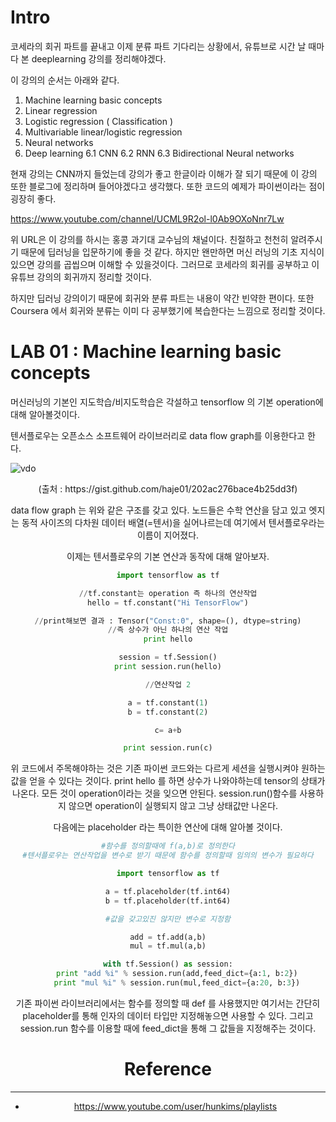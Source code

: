 
# Intro

코세라의 회귀 파트를 끝내고 이제 분류 파트 기다리는 상황에서,
유튜브로 시간 날 때마다 본 deeplearning 강의를 정리해야겠다.

이 강의의 순서는 아래와 같다.

1. Machine learning basic concepts
2. Linear regression
3. Logistic regression ( Classification )
4. Multivariable linear/logistic regression
5. Neural networks
6. Deep learning 
6.1 CNN
6.2 RNN
6.3 Bidirectional Neural networks

현재 강의는 CNN까지 들었는데 강의가 좋고 한글이라 이해가 잘 되기 때문에
이 강의 또한 블로그에 정리하며 들어야겠다고 생각했다.
또한 코드의 예제가 파이썬이라는 점이 굉장히 좋다.

https://www.youtube.com/channel/UCML9R2ol-l0Ab9OXoNnr7Lw

위 URL은 이 강의를 하시는 홍콩 과기대 교수님의 채널이다.
친절하고 천천히 알려주시기 때문에 딥러닝을 입문하기에 좋을 것 같다.
하지만 왠만하면 머신 러닝의 기초 지식이 있으면 강의를 곱씹으며 이해할 수 있을것이다.
그러므로 코세라의 회귀를 공부하고 이 유튜브 강의의 회귀까지 정리할 것이다.

하지만 딥러닝 강의이기 때문에 회귀와 분류 파트는 내용이 약간 빈약한 편이다. 또한 Coursera 에서 회귀와 분류는 이미 다 공부했기에 복습한다는 느낌으로 정리할 것이다. 

# LAB 01 : Machine learning basic concepts

머신러닝의 기본인 지도학습/비지도학습은 각설하고
tensorflow 의 기본 operation에 대해 알아볼것이다.

텐서플로우는 오픈소스 소프트웨어 라이브러리로 data flow graph를 이용한다고 한다.

![vdo](https://camo.githubusercontent.com/4ee55154486232ec9edd8f1a3bad4c4a146f6cfe/68747470733a2f2f7777772e74656e736f72666c6f772e6f72672f696d616765732f74656e736f72735f666c6f77696e672e676966)
<center>(출처 : https://gist.github.com/haje01/202ac276bace4b25dd3f)<center/>

data flow graph 는 위와 같은 구조를 갖고 있다. 노드들은 수학 연산을 담고 있고 엣지는 동적 사이즈의 다차원 데이터 배열(=텐서)을 실어나르는데 여기에서 텐서플로우라는 이름이 지어졌다.

이제는 텐서플로우의 기본 연산과 동작에 대해 알아보자.

```python
import tensorflow as tf

//tf.constant는 operation 즉 하나의 연산작업
hello = tf.constant("Hi TensorFlow")

//print해보면 결과 : Tensor("Const:0", shape=(), dtype=string)
//즉 상수가 아닌 하나의 연산 작업
print hello

session = tf.Session()
print session.run(hello)

//연산작업 2

a = tf.constant(1)
b = tf.constant(2)

c= a+b

print session.run(c)
```

위 코드에서 주목해야하는 것은 기존 파이썬 코드와는 다르게
세션을 실행시켜야 원하는 값을 얻을 수 있다는 것이다.
print hello 를 하면 상수가 나와야하는데 tensor의 상태가 나온다.
모든 것이 operation이라는 것을 잊으면 안된다.
session.run()함수를 사용하지 않으면 operation이 실행되지 않고 그냥 상태값만 나온다.


다음에는 placeholder 라는 특이한 연산에 대해 알아볼 것이다.

```python
#함수를 정의할때에 f(a,b)로 정의한다
#텐서플로우는 연산작업을 변수로 받기 때문에 함수를 정의할때 임의의 변수가 필요하다

import tensorflow as tf

a = tf.placeholder(tf.int64)
b = tf.placeholder(tf.int64)

#값을 갖고있진 않지만 변수로 지정함

add = tf.add(a,b)
mul = tf.mul(a,b)

with tf.Session() as session:
    print "add %i" % session.run(add,feed_dict={a:1, b:2})
    print "mul %i" % session.run(mul,feed_dict={a:20, b:3})
```

기존 파이썬 라이브러리에서는 함수를 정의할 때 def 를 사용했지만 
여기서는 간단히 placeholder를 통해 인자의 데이터 타입만 지정해놓으면 사용할 수 있다.
그리고 session.run 함수를 이용할 때에 feed_dict을 통해 그 값들을 지정해주는 것이다.

# Reference
----------------------------------------------------------
* https://www.youtube.com/user/hunkims/playlists
